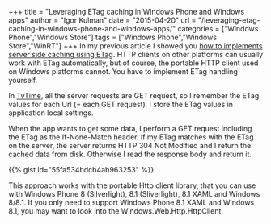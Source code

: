 +++
title = "Leveraging ETag caching in Windows Phone and Windows apps"
author = "Igor Kulman"
date = "2015-04-20"
url = "/leveraging-etag-caching-in-windows-phone-and-windows-apps/"
categories = ["Windows Phone","Windows Store"]
tags = ["Windows Phone","Windows Store","WinRT"]
+++
In my previous article I showed you [how to implements server side caching using ETag][1]. HTTP clients on other platforms can usually work with ETag automatically, but of course, the portable HTTP client used on Windows platforms cannot. You have to implement ETag handling yourself.

In [TvTime][2], all the server requests are GET request, so I remember the ETag values for each Url (= each GET request). I store the ETag values in application local settings.

When the app wants to get some data, I perform a GET request including the ETag as the If-None-Match header. If my ETag matches with the ETag on the server, the server returns HTTP 304 Not Modified and I return the cached data from disk. Otherwise I read the response body and return it.

<!--more-->

{{% gist id="55fa534bdcb4ab963253" %}}

This approach works with the portable Http client library, that you can use with Windows Phone 8 (Silverlight), 8.1 (Sliverlight), 8.1 XAML and Windows 8/8.1. If you only need to support Windows Phone 8.1 XAML and Windows 8.1, you may want to look into the Windows.Web.Http.HttpClient.

 [1]: http://blog.kulman.sk/using-etag-to-cache-responses-in-nancyfx/ "Using ETag to cache responses in NancyFX"
 [2]: http://blog.kulman.sk/tvtime-track-your-favorite-tv-shows-on-windows-phone/ "TvTime: track your favorite TV shows on Windows Phone"
